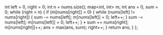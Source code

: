 int left = 0, right = 0;
int n = nums.size();
map<int, int> m;
int ans = 0, sum = 0;
while (right < n)
{
if (m[nums[right]] > 0)
{
while (nums[left] != nums[right])
{
sum -= nums[left];
m[nums[left]] = 0;
left++;
}
sum -= nums[left];
m[nums[left]] = 0;
left++;
}
•
sum += nums[right];
m[nums[right]]++;
ans = max(ans, sum);
right++;
}
return ans;
}
};
```